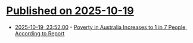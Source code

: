 # [Published on 2025-10-19](index.md)

* [2025-10-19, 23:52:00](https://soylentnews.org/article.pl?sid=25/10/18/004205&from=rss) - [Poverty in Australia Increases to 1 in 7 People, According to Report](https://soylentnews.org/article.pl?sid=25/10/18/004205&from=rss)
